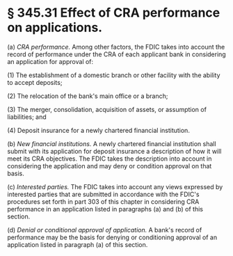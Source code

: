 # § 345.31   Effect of CRA performance on applications.

(a) *CRA performance.* Among other factors, the FDIC takes into account the record of performance under the CRA of each applicant bank in considering an application for approval of:


(1) The establishment of a domestic branch or other facility with the ability to accept deposits;


(2) The relocation of the bank's main office or a branch;


(3) The merger, consolidation, acquisition of assets, or assumption of liabilities; and


(4) Deposit insurance for a newly chartered financial institution.


(b) *New financial institutions.* A newly chartered financial institution shall submit with its application for deposit insurance a description of how it will meet its CRA objectives. The FDIC takes the description into account in considering the application and may deny or condition approval on that basis.


(c) *Interested parties.* The FDIC takes into account any views expressed by interested parties that are submitted in accordance with the FDIC's procedures set forth in part 303 of this chapter in considering CRA performance in an application listed in paragraphs (a) and (b) of this section.


(d) *Denial or conditional approval of application.* A bank's record of performance may be the basis for denying or conditioning approval of an application listed in paragraph (a) of this section.






